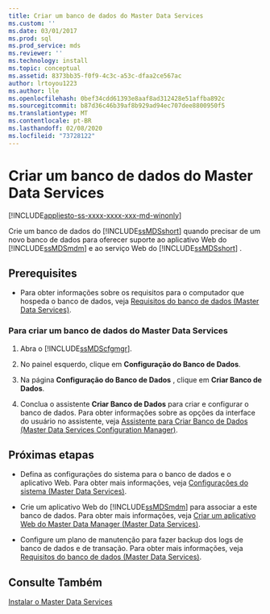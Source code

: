 ```yaml
---
title: Criar um banco de dados do Master Data Services
ms.custom: ''
ms.date: 03/01/2017
ms.prod: sql
ms.prod_service: mds
ms.reviewer: ''
ms.technology: install
ms.topic: conceptual
ms.assetid: 8373bb35-f0f9-4c3c-a53c-dfaa2ce567ac
author: lrtoyou1223
ms.author: lle
ms.openlocfilehash: 0bef34cdd61393e8aaf8ad312428e51affba892c
ms.sourcegitcommit: b87d36c46b39af8b929ad94ec707dee8800950f5
ms.translationtype: MT
ms.contentlocale: pt-BR
ms.lasthandoff: 02/08/2020
ms.locfileid: "73728122"
---
```

# <a name="create-a-master-data-services-database"></a>Criar um banco de dados do Master Data Services

[!INCLUDE[appliesto-ss-xxxx-xxxx-xxx-md-winonly](../../includes/appliesto-ss-xxxx-xxxx-xxx-md-winonly.md)]

  Crie um banco de dados do [!INCLUDE[ssMDSshort](../../includes/ssmdsshort-md.md)] quando precisar de um novo banco de dados para oferecer suporte ao aplicativo Web do [!INCLUDE[ssMDSmdm](../../includes/ssmdsmdm-md.md)] e ao serviço Web do [!INCLUDE[ssMDSshort](../../includes/ssmdsshort-md.md)] .  
  
## <a name="prerequisites"></a>Prerequisites  
  
-   Para obter informações sobre os requisitos para o computador que hospeda o banco de dados, veja [Requisitos do banco de dados &#40;Master Data Services&#41;](../../master-data-services/install-windows/database-requirements-master-data-services.md).  
  
### <a name="to-create-a-master-data-services-database"></a>Para criar um banco de dados do Master Data Services  
  
1.  Abra o [!INCLUDE[ssMDScfgmgr](../../includes/ssmdscfgmgr-md.md)].  
  
2.  No painel esquerdo, clique em **Configuração do Banco de Dados**.  
  
3.  Na página **Configuração do Banco de Dados** , clique em **Criar Banco de Dados**.  
  
4.  Conclua o assistente **Criar Banco de Dados** para criar e configurar o banco de dados. Para obter informações sobre as opções da interface do usuário no assistente, veja [Assistente para Criar Banco de Dados &#40;Master Data Services Configuration Manager&#41;](../../master-data-services/create-database-wizard-master-data-services-configuration-manager.md).  
  
## <a name="next-steps"></a>Próximas etapas  
  
-   Defina as configurações do sistema para o banco de dados e o aplicativo Web. Para obter mais informações, veja [Configurações do sistema &#40;Master Data Services&#41;](../../master-data-services/system-settings-master-data-services.md).  
  
-   Crie um aplicativo Web do [!INCLUDE[ssMDSmdm](../../includes/ssmdsmdm-md.md)] para associar a este banco de dados. Para obter mais informações, veja [Criar um aplicativo Web do Master Data Manager &#40;Master Data Services&#41;](../../master-data-services/install-windows/create-a-master-data-manager-web-application-master-data-services.md).  
  
-   Configure um plano de manutenção para fazer backup dos logs de banco de dados e de transação. Para obter mais informações, veja [Requisitos do banco de dados &#40;Master Data Services&#41;](../../master-data-services/install-windows/database-requirements-master-data-services.md).  
  
## <a name="see-also"></a>Consulte Também  
 [Instalar o Master Data Services](../../master-data-services/install-windows/install-master-data-services.md)  
  
  
